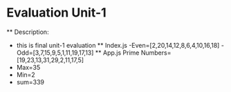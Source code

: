 <h1>Evaluation Unit-1</h1>

** Description:
- this is final unit-1 evaluation
  ** Index.js
  -Even=[2,20,14,12,8,6,4,10,16,18]
  -Odd=[3,7,15,9,5,1,11,19,17,13]
** App.js
 Prime Numbers=[19,23,13,31,29,2,11,17,5]
- Max=35
- Min=2
- sum=339
